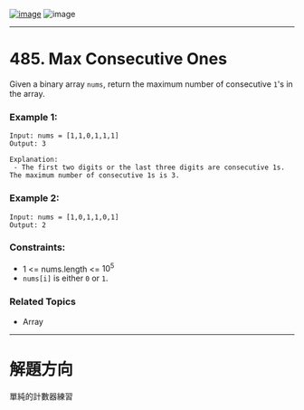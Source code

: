 [![image](https://img.shields.io/badge/Leetcode-Link-blue?logo=leetcode)](https://leetcode.com/problems/max-consecutive-ones/)
![image](https://img.shields.io/badge/Difficulty-Easy-green)

---

# 485. Max Consecutive Ones

Given a binary array `nums`, return the maximum number of consecutive `1`'s in the array.

### Example 1:

```
Input: nums = [1,1,0,1,1,1]
Output: 3

Explanation:
 - The first two digits or the last three digits are consecutive 1s. The maximum number of consecutive 1s is 3.
```

### Example 2:

```
Input: nums = [1,0,1,1,0,1]
Output: 2
```

### Constraints:

- 1 <= nums.length <= $10^5$
- `nums[i]` is either `0` or `1`.

### Related Topics

- Array
  
---

# 解題方向

單純的計數器練習